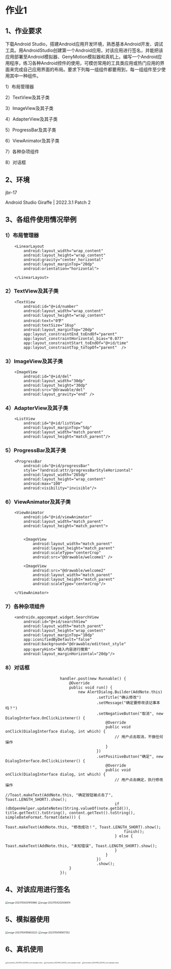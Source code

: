 # 作业1

## 1、作业要求

下载Android Studio，搭建Android应用开发环境，熟悉基本Android开发、调试工具。用AndroidStudio创建第一个Android应用，对该应用进行签名，并能把该应用部署至Android模拟器、GenyMotion模拟器和真机上。编写一个Android应用程序，练习各种Android控件的使用，可模仿常用的工具类应用或热门应用的界面来完成自己应用界面的布局。要求下列每一组组件都要用到，每一组组件至少使用其中一种组件。

1）布局管理器

2）TextView及其子类

3）ImageView及其子类

4）AdapterView及其子类

5）ProgressBar及其子类

6）ViewAnimator及其子类

7）各种杂项组件

8）对话框

## 2、环境

jbr-17

Android Studio Giraffe | 2022.3.1 Patch 2

## 3、各组件使用情况举例

### 1）布局管理器

```
    <LinearLayout
        android:layout_width="wrap_content"
        android:layout_height="wrap_content"
        android:gravity="center_horizontal"
        android:layout_marginTop="20dp"
        android:orientation="horizontal">

    </LinearLayout>
```

### 2）TextView及其子类

```
    <TextView
        android:id="@+id/number"
        android:layout_width="wrap_content"
        android:layout_height="wrap_content"
        android:text="0字"
        android:textSize="16sp"
        android:layout_marginTop="20dp"
        app:layout_constraintEnd_toEndOf="parent"
        app:layout_constraintHorizontal_bias="0.077"
        app:layout_constraintStart_toEndOf="@+id/time"
        app:layout_constraintTop_toTopOf="parent"  />
```

### 3）ImageView及其子类

```
    <ImageView
        android:id="@+id/del"
        android:layout_width="30dp"
        android:layout_height="30dp"
        android:src="@drawable/del"
        android:layout_gravity="end" />
```

### 4）AdapterView及其子类

```
    <ListView
        android:id="@+id/listView"
        android:layout_marginTop="5dp"
        android:layout_width="match_parent"
        android:layout_height="match_parent"/>
```

### 5）ProgressBar及其子类

```
    <ProgressBar
        android:id="@+id/progressBar"
        style="?android:attr/progressBarStyleHorizontal"
        android:layout_width="265dp"
        android:layout_height="wrap_content"
        android:max="100"
        android:visibility="invisible"/>
```

### 6）ViewAnimator及其子类

```
    <ViewAnimator
        android:id="@+id/viewAnimator"
        android:layout_width="match_parent"
        android:layout_height="match_parent">


        <ImageView
            android:layout_width="match_parent"
            android:layout_height="match_parent"
            android:scaleType="centerCrop"
            android:src="@drawable/welcome1" />

        <ImageView
            android:src="@drawable/welcome2"
            android:layout_width="match_parent"
            android:layout_height="match_parent"
            android:scaleType="centerCrop"/>

    </ViewAnimator>
```

### 7）各种杂项组件

```
    <androidx.appcompat.widget.SearchView
        android:id="@+id/searchView"
        android:layout_width="match_parent"
        android:layout_height="wrap_content"
        android:layout_marginTop="10dp"
        app:iconifiedByDefault="false"
        android:background="@drawable/edittext_style"
        app:queryHint="输入内容进行搜索"
        android:layout_marginHorizontal="20dp"/>
```

### 8）对话框

```
                        handler.post(new Runnable() {
                            @Override
                            public void run() {
                                new AlertDialog.Builder(AddNote.this)
                                        .setTitle("确认修改")
                                        .setMessage("确定要修改该记事本吗？")
                                        .setNegativeButton("取消", new DialogInterface.OnClickListener() {
                                            @Override
                                            public void onClick(DialogInterface dialog, int which) {
                                                // 用户点击取消，不做任何操作
                                            }
                                        })
                                        .setPositiveButton("确定", new DialogInterface.OnClickListener() {
                                            @Override
                                            public void onClick(DialogInterface dialog, int which) {
                                                // 用户点击确定，执行修改操作
                                                //Toast.makeText(AddNote.this, "确定按钮被点击了", Toast.LENGTH_SHORT).show();
                                                if (dbOpenHelper.updateNotes(String.valueOf(note.getId()), title.getText().toString(), content.getText().toString(), simpleDateFormat.format(date))) {
                                                    Toast.makeText(AddNote.this, "修改成功！", Toast.LENGTH_SHORT).show();
                                                    finish();
                                                } else {
                                                    Toast.makeText(AddNote.this, "未知错误", Toast.LENGTH_SHORT).show();
                                                }
                                            }
                                        })
                                        .show();
                            }
                        });
```

## 4、对该应用进行签名

<img src="报告.assets/image-20231104201910866.png" alt="image-20231104201910866" style="zoom:50%;" />

<img src="报告.assets/image-20231104202006974.png" alt="image-20231104202006974" style="zoom:50%;" />



## 5、模拟器使用

<img src="报告.assets/image-20231104195602023.png" alt="image-20231104195602023" style="zoom: 50%;" />

<img src="报告.assets/image-20231104195617352.png" alt="image-20231104195617352" style="zoom:50%;" />

## 6、真机使用

<img src="报告.assets/Screenshot_20231104_202500_com.example.notes.jpg" alt="Screenshot_20231104_202500_com.example.notes" style="zoom: 33%;" />

<img src="报告.assets/Screenshot_20231104_202513_com.example.notes.jpg" alt="Screenshot_20231104_202513_com.example.notes" style="zoom: 33%;" />

<img src="报告.assets/Screenshot_20231104_202519_com.example.notes.jpg" alt="Screenshot_20231104_202519_com.example.notes" style="zoom: 33%;" />

